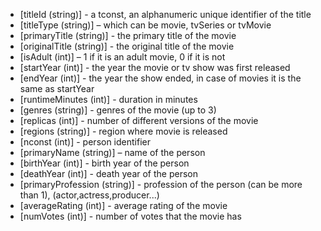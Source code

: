 - [titleId (string)] - a tconst, an alphanumeric unique identifier of the title
- [titleType (string)] – which can be movie, tvSeries or tvMovie
- [primaryTitle (string)] - the primary title of the movie
- [originalTitle (string)] - the original title of the movie
- [isAdult (int)] – 1 if it is an adult movie, 0 if it is not 
- [startYear (int)] - the year the movie or tv show was first released 
- [endYear (int)] - the year the show ended, in case of movies it is the same as startYear
- [runtimeMinutes (int)] - duration in minutes
- [genres (string)] - genres of the movie (up to 3)
- [replicas (int)] - number of different versions of the movie
- [regions (string)] - region where movie is released
- [nconst (int)] - person identifier
- [primaryName (string)] – name of the person
- [birthYear (int)] - birth year of the person
- [deathYear (int)] - death year of the person
- [primaryProfession (string)] - profession of the person (can be more than 1), (actor,actress,producer...)
- [averageRating (int)] - average rating of the movie
- [numVotes (int)] - number of votes that the movie has